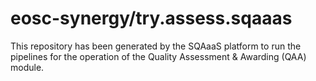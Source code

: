# eosc-synergy/try.assess.sqaaas
This repository has been generated by the SQAaaS platform to run the pipelines
for the operation of the
Quality Assessment & Awarding (QAA)
module.